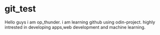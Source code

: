 # git_test

Hello guys i am op_thunder. i am learning github using odin-project.
highly intrested in developing apps,web development and machine learning.

